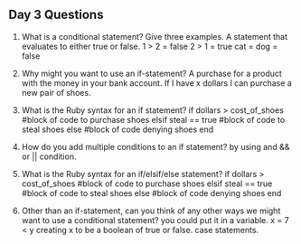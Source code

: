 ## Day 3 Questions

1. What is a conditional statement? Give three examples.
A statement that evaluates to either true or false.
1 > 2 = false
2 > 1 = true
cat = dog = false

1. Why might you want to use an if-statement?
A purchase for a product with the money in your bank account. If I have x dollars I can purchase a new pair of shoes.

1. What is the Ruby syntax for an if statement?
if dollars > cost_of_shoes
  #block of code to purchase shoes
elsif steal == true
  #block of code to steal shoes
else
  #block of code denying shoes
end

1. How do you add multiple conditions to an if statement?
by using and && or || condition.

1. What is the Ruby syntax for an if/elsif/else statement?
if dollars > cost_of_shoes
  #block of code to purchase shoes
elsif steal == true
  #block of code to steal shoes
else
  #block of code denying shoes
end

1. Other than an if-statement, can you think of any other ways we might want to use a conditional statement?
you could put it in a variable.
x = 7 < y creating x to be a boolean of true or false.
case statements.

